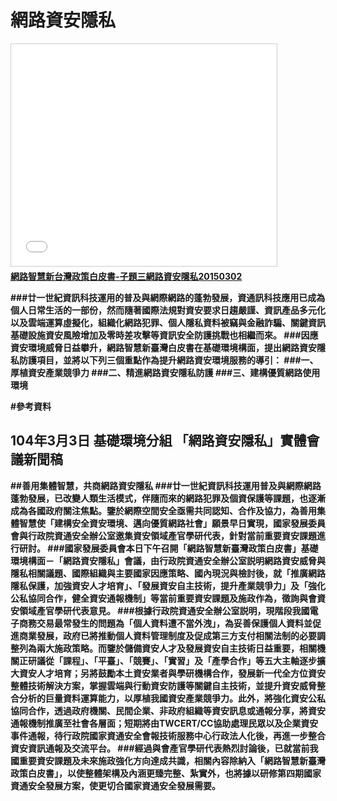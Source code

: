 # 網路資安隱私
<iframe src="//www.slideshare.net/slideshow/embed_code/45296826" width="425" height="355" frameborder="0" marginwidth="0" marginheight="0" scrolling="no" style="border:1px solid #CCC; border-width:1px; margin-bottom:5px; max-width: 100%;" allowfullscreen> </iframe> <div style="margin-bottom:5px"> <strong> <a href="//www.slideshare.net/ssusera05b0b/0301v3" title="0301網路智慧新台灣政策白皮書子題三v3" target="_blank">網路智慧新台灣政策白皮書-子題三網路資安隱私20150302</a> </div>

###廿一世紀資訊科技運用的普及與網際網路的蓬勃發展，資通訊科技應用已成為個人日常生活的一部份，然而隨著國際法規對資安要求日趨嚴謹、資訊產品多元化以及雲端運算虛擬化，組織化網路犯罪、個人隱私資料被竊與金融詐騙、關鍵資訊基礎設施資安風險增加及零時差攻擊等資訊安全防護挑戰也相繼而來。
###因應資安環境威脅日益攀升，網路智慧新臺灣白皮書在基礎環境構面，提出網路資安隱私防護項目，並將以下列三個重點作為提升網路資安環境服務的導引：
###一、厚植資安產業競爭力
###二、精進網路資安隱私防護
###三、建構優質網路使用環境

#參考資料
## 104年3月3日 基礎環境分組 「網路資安隱私」實體會議新聞稿
##善用集體智慧，共商網路資安隱私
###廿一世紀資訊科技運用普及與網際網路蓬勃發展，已改變人類生活模式，伴隨而來的網路犯罪及個資保護等課題，也逐漸成為各國政府關注焦點。鑒於網際空間安全亟需共同認知、合作及協力，為善用集體智慧使「建構安全資安環境、邁向優質網路社會」願景早日實現，國家發展委員會與行政院資通安全辦公室邀集資安領域產官學研代表，針對當前重要資安課題進行研討。
###國家發展委員會本日下午召開「網路智慧新臺灣政策白皮書」基礎環境構面－「網路資安隱私」會議，由行政院資通安全辦公室説明網路資安威脅與隱私相關議題、國際組織與主要國家因應策略、國內現況與檢討後，就「推廣網路隱私保護，加強資安人才培育」、「發展資安自主技術，提升產業競爭力」及「強化公私協同合作，健全資安通報機制」等當前重要資安課題及施政作為，徵詢與會資安領域產官學研代表意見。
###根據行政院資通安全辦公室説明，現階段我國電子商務交易最常發生的問題為「個人資料遭不當外洩」，為妥善保護個人資料並促進商業發展，政府已將推動個人資料管理制度及促成第三方支付相關法制的必要調整列為兩大施政策略。而鑒於儲備資安人才及發展資安自主技術日益重要，相關機關正研議從「課程」、「平臺」、「競賽」、「實習」及「產學合作」等五大主軸逐步擴大資安人才培育；另將鼓勵本土資安業者與學研機構合作，發展新一代全方位資安整體技術解決方案，掌握雲端與行動資安防護等關鍵自主技術，並提升資安威脅整合分析的巨量資料運算能力，以厚植我國資安產業競爭力。此外，將強化資安公私協同合作，透過政府機關、民間企業、非政府組織等資安訊息或通報分享，將資安通報機制推廣至社會各層面；短期將由TWCERT/CC協助處理民眾以及企業資安事件通報，待行政院國家資通安全會報技術服務中心行政法人化後，再進一步整合資安資訊通報及交流平台。
###經過與會產官學研代表熱烈討論後，已就當前我國重要資安課題及未來施政強化方向達成共識，相關內容除納入「網路智慧新臺灣政策白皮書」，以使整體架構及內涵更臻完整、紮實外，也將據以研修第四期國家資通安全發展方案，使更切合國家資通安全發展需要。



